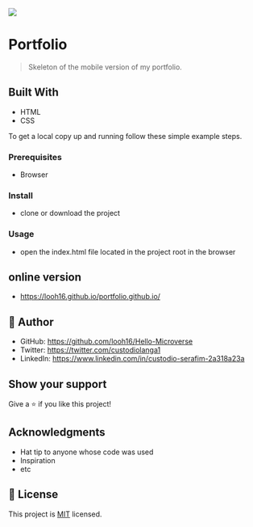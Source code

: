 ![](https://img.shields.io/badge/Microverse-blueviolet)

# Portfolio

>Skeleton of the mobile version of my portfolio.


## Built With

- HTML
- CSS

To get a local copy up and running follow these simple example steps.

### Prerequisites

- Browser

### Install

- clone or download the project

### Usage

- open the index.html file located in the project root in the browser

## online version
- https://looh16.github.io/portfolio.github.io/


## 👤 **Author**

- GitHub: https://github.com/looh16/Hello-Microverse
- Twitter: https://twitter.com/custodiolanga1
- LinkedIn: https://www.linkedin.com/in/custodio-serafim-2a318a23a


## Show your support

Give a ⭐️ if you like this project!

## Acknowledgments

- Hat tip to anyone whose code was used
- Inspiration
- etc

## 📝 License

This project is [MIT](./MIT.md) licensed.
